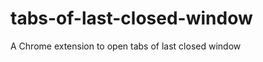tabs-of-last-closed-window
==========================

A Chrome extension to open tabs of last closed window

